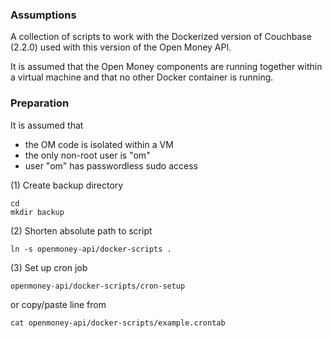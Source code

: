 ### Assumptions

A collection of scripts to work with the Dockerized version of Couchbase (2.2.0)
used with this version of the Open Money API.

It is assumed that the Open Money components are running together within a
virtual machine and that no other Docker container is running.

### Preparation

It is assumed that 
- the OM code is isolated within a VM 
- the only non-root user is "om"
- user "om" has passwordless sudo access

(1) Create backup directory
```
cd
mkdir backup
```

(2) Shorten absolute path to script

```
ln -s openmoney-api/docker-scripts .
```

(3) Set up cron job

```
openmoney-api/docker-scripts/cron-setup
```

or copy/paste line from
``` 
cat openmoney-api/docker-scripts/example.crontab
```
